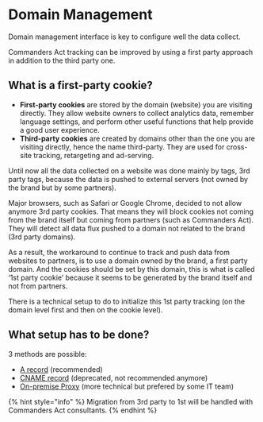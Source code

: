 # Domain Management

Domain management interface is key to configure well the data collect.

Commanders Act tracking can be improved by using a first party approach in addition to the third party one.

## What is a first-party cookie?

* **First-party cookies** are stored by the domain (website) you are visiting directly. They allow website owners to collect analytics data, remember language settings, and perform other useful functions that help provide a good user experience.
* **Third-party cookies** are created by domains other than the one you are visiting directly, hence the name third-party. They are used for cross-site tracking, retargeting and ad-serving.

Until now all the data collected on a website was done mainly by tags, 3rd party tags, because the data is pushed to external servers (not owned by the brand but by some partners).

Major browsers, such as Safari or Google Chrome, decided to not allow anymore 3rd party cookies. That means they will block cookies not coming from the brand itself but coming from partners (such as Commanders Act). They will detect all data flux pushed to a domain not related to the brand (3rd party domains).

As a result, the workaround to continue to track and push data from websites to partners, is to use a domain owned by the brand, a first party domain. And the cookies should be set by this domain, this is what is called ‘1st party cookie’ because it seems to be generated by the brand itself and not from partners.

There is a technical setup to do to initialize this 1st party tracking (on the domain level first and then on the cookie level).

## What setup has to be done?

3 methods are possible:

* [A record](a-record.md) (recommended)
* [CNAME record](cname-record.md) (deprecated, not recommended anymore)
* [On-premise Proxy](on-premise-proxy.md) (more technical but prefered by some IT team)

{% hint style="info" %}
Migration from 3rd party to 1st will be handled with Commanders Act consultants.
{% endhint %}
